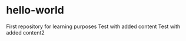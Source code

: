 # hello-world
First repository for learning purposes
Test with added content
Test with added content2
